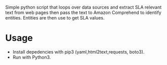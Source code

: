 Simple python script that loops over data sources and extract SLA relevant text from web pages then pass the text to Amazon Comprehend to identify entities. Entities are then use to get SLA values. 

# Usage

- Install depedencies with  pip3 (yaml,html2text,requests, boto3). 
- Run with Python3. 

